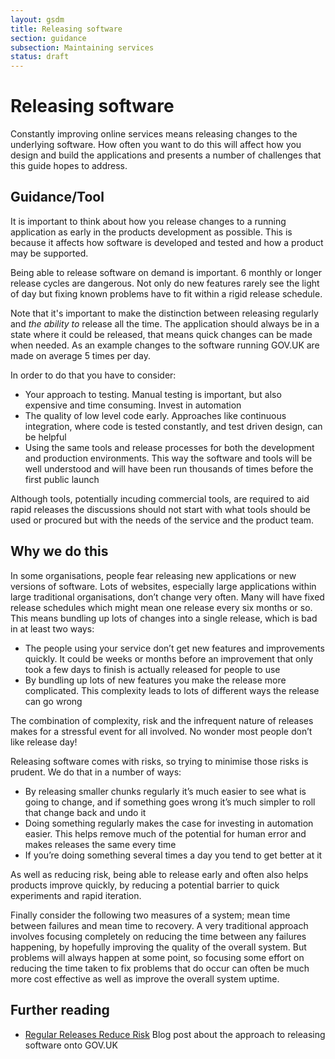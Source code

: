 ```yaml
---
layout: gsdm
title: Releasing software
section: guidance
subsection: Maintaining services
status: draft
---
```

    
# Releasing software
Constantly improving online services means releasing changes to the
underlying software. How often you want to do this will affect how you
design and build the applications and presents a number of challenges
that this guide hopes to address.

## Guidance/Tool

It is important to think about how you release changes to a running
application as early in the products development as possible. This is
because it affects how software is developed and tested and how a
product may be supported.

Being able to release software on demand is important. 6 monthly or
longer release cycles are dangerous. Not only do new features rarely see
the light of day but fixing known problems have to fit within a rigid
release schedule. 

Note that it's important to make the distinction between releasing
regularly and _the ability to_ release all the time. The application
should always be in a state where it could be released, that means quick
changes can be made when needed. As an example changes to the software
running GOV.UK are made on average 5 times per day.

In order to do that you have to consider:

* Your approach to testing. Manual testing is important, but also
  expensive and time consuming. Invest in automation
* The quality of low level code early. Approaches like continuous
  integration, where code is tested constantly, and test driven design,
  can be helpful
* Using the same tools and release processes for both the development and
  production environments. This way the software and tools will be well
  understood and will have been run thousands of times before the first
  public launch

Although tools, potentially incuding commercial tools, are required to
aid rapid releases the discussions should not start with what tools
should be used or procured but with the needs of the service and the product
team.


## Why we do this

In some organisations, people fear releasing new applications or new
versions of software. Lots of websites, especially large applications
within large traditional organisations, don’t change very often. Many
will have fixed release schedules which might mean one release every six
months or so. This means bundling up lots of changes into a single
release, which is bad in at least two ways:

* The people using your service don’t get new features and improvements
  quickly. It could be weeks or months before an improvement that only
  took a few days to finish is actually released for people to use
* By bundling up lots of new features you make the release more
  complicated. This complexity leads to lots of different ways the release
  can go wrong

The combination of complexity, risk and the infrequent nature of
releases makes for a stressful event for all involved. No wonder most
people don’t like release day!

Releasing software comes with risks, so trying to minimise those risks
is prudent. We do that in a number of ways:

* By releasing smaller chunks regularly it’s much easier to see what is
  going to change, and if something goes wrong it’s much simpler to roll
  that change back and undo it
* Doing something regularly makes the case for investing in automation
  easier. This helps remove much of the potential for human error and
  makes releases the same every time
* If you’re doing something several times a day you tend to get better at
  it

As well as reducing risk, being able to release early and often also
helps products improve quickly, by reducing a potential barrier to quick
experiments and rapid iteration.

Finally consider the following two measures of a system; mean time between
failures and mean time to recovery. A very traditional approach involves
focusing completely on reducing the time between any failures happening, by
hopefully improving the quality of the overall system. But problems will
always happen at some point, so focusing some effort on reducing the
time taken to fix problems that do occur can often be much more cost
effective as well as improve the overall system uptime.


## Further reading

* [Regular Releases Reduce Risk](http://digital.cabinetoffice.gov.uk/2012/11/02/regular-releases-reduce-risk/) Blog post about the approach to releasing software onto GOV.UK
